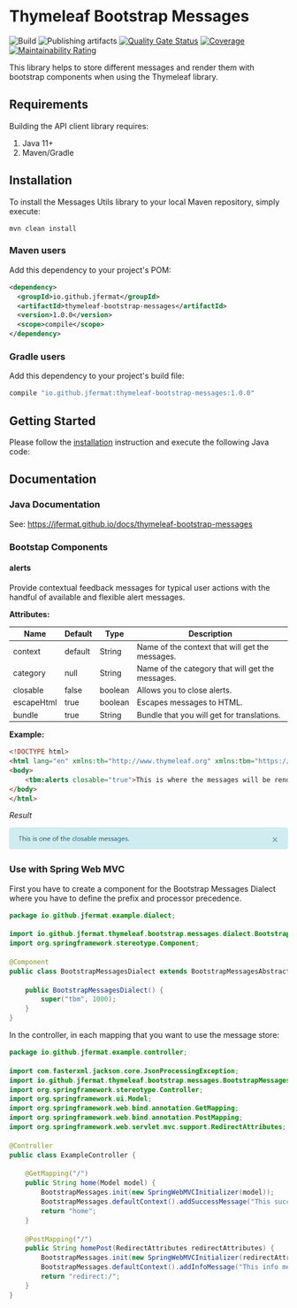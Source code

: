 # Thymeleaf Bootstrap Messages

![Build](https://github.com/jfermat/thymeleaf-bootstrap-messages/workflows/Build/badge.svg) ![Publishing artifacts](https://github.com/jfermat/thymeleaf-bootstrap-messages/workflows/Publishing%20artifacts/badge.svg) [![Quality Gate Status](https://sonarcloud.io/api/project_badges/measure?project=jfermat_thymeleaf-bootstrap-messages&metric=alert_status)](https://sonarcloud.io/dashboard?id=jfermat_thymeleaf-bootstrap-messages) [![Coverage](https://sonarcloud.io/api/project_badges/measure?project=jfermat_thymeleaf-bootstrap-messages&metric=coverage)](https://sonarcloud.io/dashboard?id=jfermat_thymeleaf-bootstrap-messages) [![Maintainability Rating](https://sonarcloud.io/api/project_badges/measure?project=jfermat_thymeleaf-bootstrap-messages&metric=sqale_rating)](https://sonarcloud.io/dashboard?id=jfermat_thymeleaf-bootstrap-messages)

This library helps to store different messages and render them with bootstrap components when using the Thymeleaf library.

## Requirements

Building the API client library requires:
1. Java 11+
2. Maven/Gradle

## Installation

To install the Messages Utils library to your local Maven repository, simply execute:

```shell
mvn clean install
```

### Maven users

Add this dependency to your project's POM:

```xml
<dependency>
  <groupId>io.github.jfermat</groupId>
  <artifactId>thymeleaf-bootstrap-messages</artifactId>
  <version>1.0.0</version>
  <scope>compile</scope>
</dependency>
```

### Gradle users

Add this dependency to your project's build file:

```groovy
compile "io.github.jfermat:thymeleaf-bootstrap-messages:1.0.0"
```

## Getting Started

Please follow the [installation](#installation) instruction and execute the following Java code:

## Documentation

### Java Documentation

See: https://jfermat.github.io/docs/thymeleaf-bootstrap-messages

### Bootstap Components

#### alerts

Provide contextual feedback messages for typical user actions with the handful of available and flexible alert messages.

**Attributes:**

Name | Default | Type | Description
--- | --- | --- | ---
context | default | String | Name of the context that will get the messages.
category | null | String | Name of the category that will get the messages.
closable | false | boolean | Allows you to close alerts.
escapeHtml | true | boolean | Escapes messages to HTML.
bundle | true | String | Bundle that you will get for translations.

**Example:**
```html
<!DOCTYPE html>
<html lang="en" xmlns:th="http://www.thymeleaf.org" xmlns:tbm="https://jfermat.github.io/bootstrapmessages">
<body>
    <tbm:alerts closable="true">This is where the messages will be rendered.</tbm:alerts>
</body>
</html>
```
*Result*

![Alerts](doc/alerts.png)

### Use with Spring Web MVC

First you have to create a component for the Bootstrap Messages Dialect where you have to define the prefix and processor precedence.
```java
package io.github.jfermat.example.dialect;

import io.github.jfermat.thymeleaf.bootstrap.messages.dialect.BootstrapMessagesAbstractDialect;
import org.springframework.stereotype.Component;

@Component
public class BootstrapMessagesDialect extends BootstrapMessagesAbstractDialect {

    public BootstrapMessagesDialect() {
        super("tbm", 1000);
    }
}
```

In the controller, in each mapping that you want to use the message store:

```java
package io.github.jfermat.example.controller;

import com.fasterxml.jackson.core.JsonProcessingException;
import io.github.jfermat.thymeleaf.bootstrap.messages.BootstrapMessages;
import org.springframework.stereotype.Controller;
import org.springframework.ui.Model;
import org.springframework.web.bind.annotation.GetMapping;
import org.springframework.web.bind.annotation.PostMapping;
import org.springframework.web.servlet.mvc.support.RedirectAttributes;

@Controller
public class ExampleController {
	
	@GetMapping("/")
	public String home(Model model) {
		BootstrapMessages.init(new SpringWebMVCInitializer(model));
		BootstrapMessages.defaultContext().addSuccessMessage("This success message.");
		return "home";
	}

	@PostMapping("/")
	public String homePost(RedirectAttributes redirectAttributes) {
		BootstrapMessages.init(new SpringWebMVCInitializer(redirectAttributes));
		BootstrapMessages.defaultContext().addInfoMessage("This info message.");
		return "redirect:/";
	}
}
```
